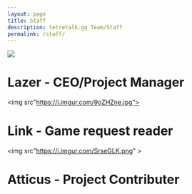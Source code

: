 ```yaml
---
layout: page
title: Staff
description: tetretalk.gq Team/Staff
permalink: /staff/
---
```



<img src="https://cdn.discordapp.com/icons/463461333174845450/95aa0d882d6ccf74e81192f6bfadd8f3.png" >

# Lazer - CEO/Project Manager


<img src"https://i.imgur.com/9oZHZne.jpg">

# Link - Game request reader





<img src"https://i.imgur.com/SrseGLK.png" >

# Atticus - Project Contributer

